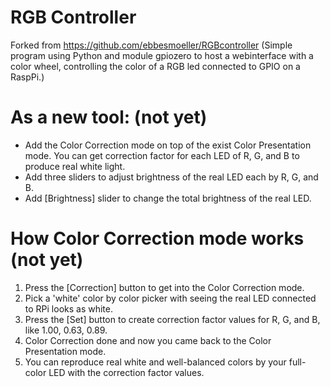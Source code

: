 # RGB Controller
Forked from https://github.com/ebbesmoeller/RGBcontroller
(Simple program using Python and module gpiozero to host a webinterface with a color wheel, controlling the color of a RGB led connected to GPIO on a RaspPi.)

# As a new tool:  (not yet)

 - Add the Color Correction mode on top of the exist Color Presentation mode.
   You can get correction factor for each LED of R, G, and B to produce real white light.
 - Add three sliders to adjust brightness of the real LED each by R, G, and B.
 - Add [Brightness] slider to change the total brightness of the real LED.

# How Color Correction mode works  (not yet)

1. Press the [Correction] button to get into the Color Correction mode.
2. Pick a 'white' color by color picker with seeing the real LED connected to RPi looks as white.
3. Press the [Set] button to create correction factor values for R, G, and B, like 1.00, 0.63, 0.89.
4. Color Correction done and now you came back to the Color Presentation mode.
5. You can reproduce real white and well-balanced colors by your full-color LED with the correction factor values.

